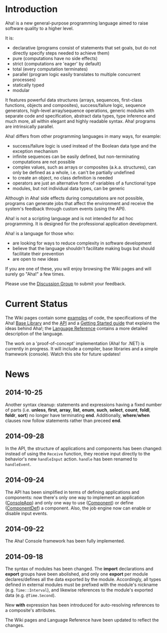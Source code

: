 # Introduction #

Aha! is a new general-purpose programming language aimed to raise software quality to a higher level.

It is:
  * declarative (programs consist of statements that set goals, but do not directly specify steps needed to achieve them)
  * pure (computations have no side effects)
  * strict (computations are 'eager' by default)
  * total (every computation terminates)
  * parallel (program logic easily translates to multiple concurrent processes)
  * statically typed
  * modular

It features powerful data structures (arrays, sequences, first-class functions, objects and composites), success/failure logic, sequence generators, high-level array/sequence operations, generic modules with separate code and specification, abstract data types, type inference and much more, all within elegant and highly readable syntax. Aha! programs are intrinsically parallel.

Aha! differs from other programming languages in many ways, for example:
  * success/failure logic is used instead of the Boolean data type and the exception mechanism
  * infinite sequences can be easily defined, but non-terminating computations are not possible
  * complex values, such as arrays or composites (a.k.a. structures), can only be defined as a whole, i.e. can't be partially undefined
  * to create an object, no class definition is needed
  * operators are just an alternative form of variables of a functional type
  * modules, but not individual data types, can be generic

Although in Aha! side effects during computations are not possible, programs can generate jobs that affect the environment and receive the system's feedback through custom events (using the API).

Aha! is not a scripting language and is not intended for ad hoc programming. It is designed for the professional application development.

Aha! is a language for those who:
  * are looking for ways to reduce complexity in software development
  * believe that the language shouldn't facilitate making bugs but should facilitate their prevention
  * are open to new ideas

If you are one of these, you will enjoy browsing the Wiki pages and will surely go "Aha!" a few times.

Please use the [Discussion Group](https://groups.google.com/forum/?fromgroups#!forum/aha-programming-language-discuss) to submit your feedback.
# Current Status #

The Wiki pages contain some [examples](Examples.md) of code, the specifications of the Aha! [Base Library](BaseLibrary.md) and the [API](API.md) and a [Getting Started guide](GettingStarted.md) that explains the ideas behind Aha!; the [Language Reference](https://drive.google.com/file/d/0B7s-cEATWx1ncUdVa3dsbU1PNzg/edit?usp=sharing) contains a more detailed description of the language.

The work on a 'proof-of-concept' implementation (Aha! for .NET) is currently in progress. It will include a compiler, base libraries and a simple framework (console). Watch this site for future updates!

# News #

## 2014-10-25 ##

Another syntax cleanup: statements and expressions having a fixed number of parts (i.e. **unless**, **first**, **array**, **list**, **enum**, **such**, **select**, **count**, **foldl**, **foldr**, **sort**) no longer have terminating **end**. Additionally, **where**/**when** clauses now follow statements rather than preceed **end**.

## 2014-09-28 ##

In the API, the structure of applications and components has been changed: instead of using the `Receive` function, they receive input directly to the behavior's new `handleInput` action. `handle` has been renamed to `handleEvent`.

## 2014-09-24 ##

The API has been simplified in terms of defining applications and components: now there's only one way to implement an application ([ConsoleApp](ConsoleApp.md)) and only one way to use ([Component](Component.md)) or define ([ComponentDef](ComponentDef.md)) a component. Also, the job engine now can enable or disable input events.

## 2014-09-22 ##

The Aha! Console framework has been fully implemented.

## 2014-09-18 ##

The syntax of modules has been changed. The **import** declarations and **export** groups have been abolished, and only one **export** per module declares/defines all the data exported by the module. Accordingly, all types defined in external modules must be prefixed with the module's nickname (e.g. `Time::Interval`), and likewise references to the module's exported data (e.g. `@Time.Second`).

New **with** expression has been introduced for auto-resolving references to a composite's attributes.

The Wiki pages and Language Reference have been updated to reflect the changes.
